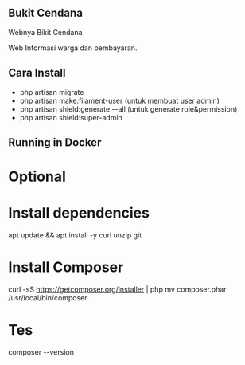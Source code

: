 ## Bukit Cendana

Webnya Bikit Cendana

Web Informasi warga dan pembayaran.

## Cara Install
- php artisan migrate
- php artisan make:filament-user (untuk membuat user admin)
- php artisan shield:generate --all (untuk generate role&permission)
- php artisan shield:super-admin

## Running in Docker
# Optional
# Install dependencies
apt update && apt install -y curl unzip git

# Install Composer
curl -sS https://getcomposer.org/installer | php
mv composer.phar /usr/local/bin/composer

# Tes
composer --version